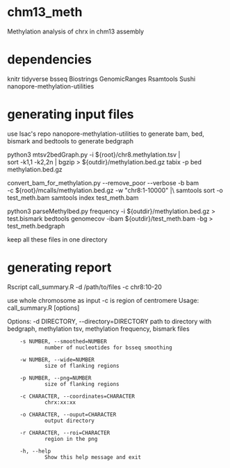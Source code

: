 # chm13_meth
Methylation analysis of chrx in chm13 assembly

# dependencies
knitr
tidyverse
bsseq
Biostrings
GenomicRanges
Rsamtools
Sushi
nanopore-methylation-utilities

# generating input files

use Isac's repo nanopore-methylation-utilities to generate bam, bed, bismark and bedtools to generate bedgraph

python3 mtsv2bedGraph.py -i ${root}/chr8.methylation.tsv |\
                sort -k1,1 -k2,2n | bgzip > ${outdir}/methylation.bed.gz
tabix -p bed methylation.bed.gz

convert_bam_for_methylation.py --remove_poor --verbose -b bam \
                -c ${root}/mcalls/methylation.bed.gz -w "chr8:1-10000" |\ samtools sort -o test_meth.bam
samtools index test_meth.bam

 python3 parseMethylbed.py frequency -i ${outdir}/methylation.bed.gz > test.bismark
 bedtools genomecov -ibam ${outdir}/test_meth.bam -bg > test_meth.bedgraph

keep all these files in one directory

# generating report

Rscript call_summary.R -d /path/to/files -c chr8:10-20

use whole chromosome as input -c is region of centromere
Usage: call_summary.R [options]


Options:
        -d DIRECTORY, --directory=DIRECTORY
                path to directory with bedgraph, methylation tsv, methylation frequency, bismark files

        -s NUMBER, --smoothed=NUMBER
                number of nucleotides for bsseq smoothing

        -w NUMBER, --wide=NUMBER
                size of flanking regions

        -p NUMBER, --png=NUMBER
                size of flanking regions

        -c CHARACTER, --coordinates=CHARACTER
                chrx:xx:xx

        -o CHARACTER, --ouput=CHARACTER
                output directory

        -r CHARACTER, --roi=CHARACTER
                region in the png

        -h, --help
                Show this help message and exit
